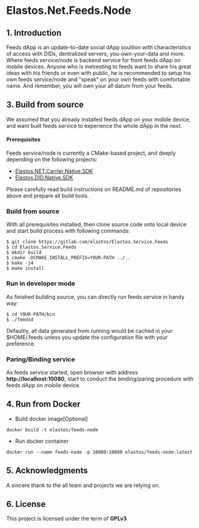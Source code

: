 Elastos.Net.Feeds.Node
=====================
## 1. Introduction

Feeds dApp is an update-to-date social dApp soultion with characteristics of access with DIDs, dentralized servers,  you-own-your-data and more. Where feeds service/node is backend service for front feeds dApp on mobile devices. 
Anyone who is inetresting to feeds want to share his great ideas with his friends or even with public,  he is recommended to setup his  own feeds service/node and "speak" on your own feeds with comfortable name. And remember, you will own your all datum from your feeds.

## 3. Build from source

We assumed that you already installed feeds dApp on your mobile device, and want built feeds service to experience the whole dApp in the next.

#### Prerequisites

Feeds service/node is currently a CMake-based project, and deeply depending on the following projects:

- [Elastos.NET.Carrier.Native.SDK](https://github.com/elastos/Elastos.NET.Carrier.Native.SDK)
- [Elastos.DID.Native.SDK](https://github.com/elastos/Elastos.DID.Native.SDK)

Please carefully read build instructions on README.md of repositories above and prepare all build tools.

### Build from source

With all prerequisites installed, then clone source code onto local device and start build process with following commands:

```
$ git clone https://gitlab.com/elastos/Elastos.Service.Feeds
$ cd Elastos.Service.Feeds
$ mkdir build
$ cmake -DCMAKE_INSTALL_PREFIX=YOUR-PATH ../..
$ make -j4
$ make install
```

### Run in developer mode

As finished building source, you can directly run feeds service in handy way:

```
$ cd YOUR-PATH/bin
$ ./feedsd
```
Defaultly, all data generated from running would be cached in your $HOME/.feeds unless you update the configuration file with your preference.

### Paring/Binding  service

As feeds service started, open browser with address **http://localhost:10080**,  start to conduct the binding/paring procedure with feeds dApp on mobile device.

## 4. Run from Docker
- Build docker image[Optional]
```
docker build -t elastos/feeds-node
```
- Run docker container
```
docker run --name feeds-node -p 10080:10080 elastos/feeds-node:latest
```

## 5. Acknowledgments

A sincere thank to the all team and projects we are relying on.

## 6. License

This project is licensed under the term of **GPLv3**

